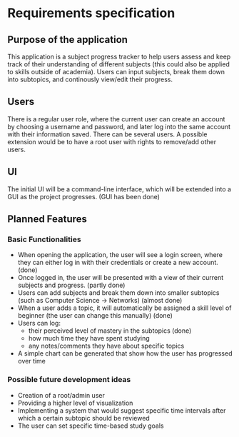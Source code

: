 # Requirements specification

## Purpose of the application
This application is a subject progress tracker to help users assess and keep track of their understanding of different subjects (this could also be applied to skills outside of academia). Users can input subjects, break them down into subtopics, and continously view/edit their progress.

## Users
There is a regular user role, where the current user can create an account by choosing a username and password, and later log into the same account with their information saved. There can be several users. A possible extension would be to have a root user with rights to remove/add other users.

## UI
The initial UI will be a command-line interface, which will be extended into a GUI as the project progresses. (GUI has been done)

## Planned Features
### Basic Functionalities
- When opening the application, the user will see a login screen, where they can either log in with their credentials or create a new account. (done)
- Once logged in, the user will be presented with a view of their current subjects and progress. (partly done)
- Users can add subjects and break them down into smaller subtopics (such as Computer Science -> Networks) (almost done)
- When a user adds a topic, it will automatically be assigned a skill level of beginner (the user can change this manually) (done)
- Users can log:
    - their perceived level of mastery in the subtopics (done)
    - how much time they have spent studying
    - any notes/comments they have about specific topics
- A simple chart can be generated that show how the user has progressed over time


### Possible future development ideas
- Creation of a root/admin user
- Providing a higher level of visualization
- Implementing a system that would suggest specific time intervals after which a certain subtopic should be reviewed
- The user can set specific time-based study goals

